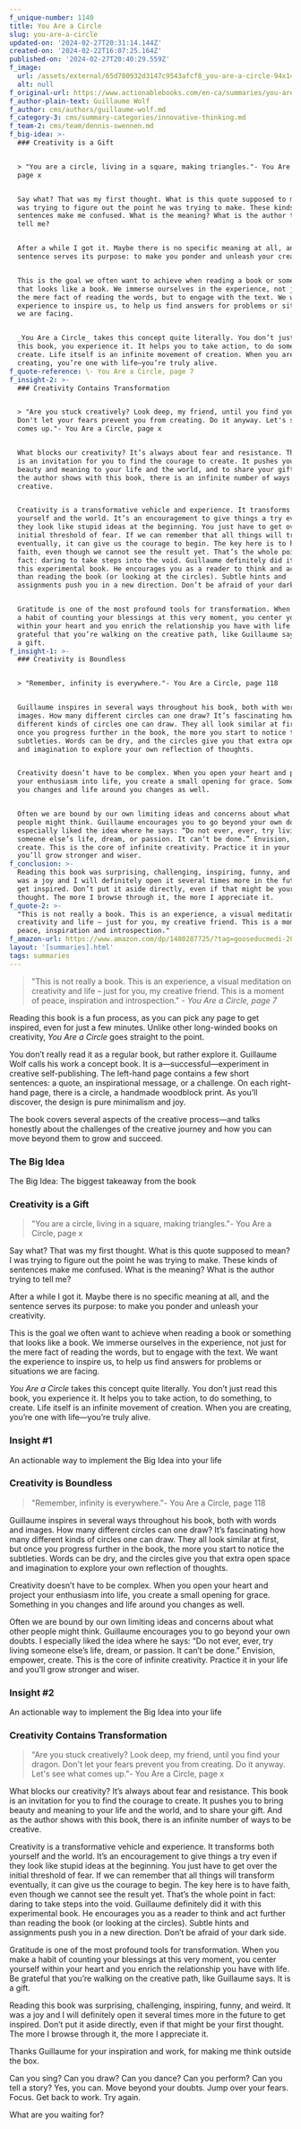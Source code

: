 ```yaml
---
f_unique-number: 1140
title: You Are a Circle
slug: you-are-a-circle
updated-on: '2024-02-27T20:31:14.144Z'
created-on: '2024-02-22T16:07:25.164Z'
published-on: '2024-02-27T20:40:29.559Z'
f_image:
  url: /assets/external/65d780932d3147c9543afcf8_you-are-a-circle-94x144.jpeg
  alt: null
f_original-url: https://www.actionablebooks.com/en-ca/summaries/you-are-a-circle/
f_author-plain-text: Guillaume Wolf
f_author: cms/authors/guillaume-wolf.md
f_category-3: cms/summary-categories/innovative-thinking.md
f_team-2: cms/team/dennis-swennen.md
f_big-idea: >-
  ### Creativity is a Gift


  > "You are a circle, living in a square, making triangles."- You Are a Circle,
  page x


  Say what? That was my first thought. What is this quote supposed to mean? I
  was trying to figure out the point he was trying to make. These kinds of
  sentences make me confused. What is the meaning? What is the author trying to
  tell me?


  After a while I got it. Maybe there is no specific meaning at all, and the
  sentence serves its purpose: to make you ponder and unleash your creativity.


  This is the goal we often want to achieve when reading a book or something
  that looks like a book. We immerse ourselves in the experience, not just for
  the mere fact of reading the words, but to engage with the text. We want the
  experience to inspire us, to help us find answers for problems or situations
  we are facing.


  _You Are a Circle_ takes this concept quite literally. You don’t just read
  this book, you experience it. It helps you to take action, to do something, to
  create. Life itself is an infinite movement of creation. When you are
  creating, you’re one with life—you’re truly alive.
f_quote-reference: \- You Are a Circle, page 7
f_insight-2: >-
  ### Creativity Contains Transformation


  > "Are you stuck creatively? Look deep, my friend, until you find your dragon.
  Don't let your fears prevent you from creating. Do it anyway. Let's see what
  comes up."- You Are a Circle, page x


  What blocks our creativity? It’s always about fear and resistance. This book
  is an invitation for you to find the courage to create. It pushes you to bring
  beauty and meaning to your life and the world, and to share your gift. And as
  the author shows with this book, there is an infinite number of ways to be
  creative.


  Creativity is a transformative vehicle and experience. It transforms both
  yourself and the world. It’s an encouragement to give things a try even if
  they look like stupid ideas at the beginning. You just have to get over the
  initial threshold of fear. If we can remember that all things will transform
  eventually, it can give us the courage to begin. The key here is to have
  faith, even though we cannot see the result yet. That’s the whole point in
  fact: daring to take steps into the void. Guillaume definitely did it with
  this experimental book. He encourages you as a reader to think and act further
  than reading the book (or looking at the circles). Subtle hints and
  assignments push you in a new direction. Don’t be afraid of your dark side.


  Gratitude is one of the most profound tools for transformation. When you make
  a habit of counting your blessings at this very moment, you center yourself
  within your heart and you enrich the relationship you have with life. Be
  grateful that you’re walking on the creative path, like Guillaume says. It is
  a gift.
f_insight-1: >-
  ### Creativity is Boundless


  > "Remember, infinity is everywhere."- You Are a Circle, page 118


  Guillaume inspires in several ways throughout his book, both with words and
  images. How many different circles can one draw? It’s fascinating how many
  different kinds of circles one can draw. They all look similar at first, but
  once you progress further in the book, the more you start to notice the
  subtleties. Words can be dry, and the circles give you that extra open space
  and imagination to explore your own reflection of thoughts.


  Creativity doesn’t have to be complex. When you open your heart and project
  your enthusiasm into life, you create a small opening for grace. Something in
  you changes and life around you changes as well.


  Often we are bound by our own limiting ideas and concerns about what other
  people might think. Guillaume encourages you to go beyond your own doubts. I
  especially liked the idea where he says: “Do not ever, ever, try living
  someone else’s life, dream, or passion. It can’t be done.” Envision, empower,
  create. This is the core of infinite creativity. Practice it in your life and
  you’ll grow stronger and wiser.
f_conclusion: >-
  Reading this book was surprising, challenging, inspiring, funny, and weird. It
  was a joy and I will definitely open it several times more in the future to
  get inspired. Don’t put it aside directly, even if that might be your first
  thought. The more I browse through it, the more I appreciate it.
f_quote-2: >-
  "This is not really a book. This is an experience, a visual meditation on
  creativity and life – just for you, my creative friend. This is a moment of
  peace, inspiration and introspection."
f_amazon-url: https://www.amazon.com/dp/1480287725/?tag=gooseducmedi-20
layout: '[summaries].html'
tags: summaries
---
```


> "This is not really a book. This is an experience, a visual meditation on creativity and life – just for you, my creative friend. This is a moment of peace, inspiration and introspection." _\- You Are a Circle, page 7_

Reading this book is a fun process, as you can pick any page to get inspired, even for just a few minutes. Unlike other long-winded books on creativity, _You Are a Circle_ goes straight to the point.

You don’t really read it as a regular book, but rather explore it. Guillaume Wolf calls his work a concept book. It is a—successful—experiment in creative self-publishing. The left-hand page contains a few short sentences: a quote, an inspirational message, or a challenge. On each right-hand page, there is a circle, a handmade woodblock print. As you’ll discover, the design is pure minimalism and joy.

The book covers several aspects of the creative process—and talks honestly about the challenges of the creative journey and how you can move beyond them to grow and succeed.

### The Big Idea

The Big Idea: The biggest takeaway from the book

### Creativity is a Gift

> "You are a circle, living in a square, making triangles."- You Are a Circle, page x

Say what? That was my first thought. What is this quote supposed to mean? I was trying to figure out the point he was trying to make. These kinds of sentences make me confused. What is the meaning? What is the author trying to tell me?

After a while I got it. Maybe there is no specific meaning at all, and the sentence serves its purpose: to make you ponder and unleash your creativity.

This is the goal we often want to achieve when reading a book or something that looks like a book. We immerse ourselves in the experience, not just for the mere fact of reading the words, but to engage with the text. We want the experience to inspire us, to help us find answers for problems or situations we are facing.

_You Are a Circle_ takes this concept quite literally. You don’t just read this book, you experience it. It helps you to take action, to do something, to create. Life itself is an infinite movement of creation. When you are creating, you’re one with life—you’re truly alive.

### Insight #1

An actionable way to implement the Big Idea into your life

### Creativity is Boundless

> "Remember, infinity is everywhere."- You Are a Circle, page 118

Guillaume inspires in several ways throughout his book, both with words and images. How many different circles can one draw? It’s fascinating how many different kinds of circles one can draw. They all look similar at first, but once you progress further in the book, the more you start to notice the subtleties. Words can be dry, and the circles give you that extra open space and imagination to explore your own reflection of thoughts.

Creativity doesn’t have to be complex. When you open your heart and project your enthusiasm into life, you create a small opening for grace. Something in you changes and life around you changes as well.

Often we are bound by our own limiting ideas and concerns about what other people might think. Guillaume encourages you to go beyond your own doubts. I especially liked the idea where he says: “Do not ever, ever, try living someone else’s life, dream, or passion. It can’t be done.” Envision, empower, create. This is the core of infinite creativity. Practice it in your life and you’ll grow stronger and wiser.

### Insight #2

An actionable way to implement the Big Idea into your life

### Creativity Contains Transformation

> "Are you stuck creatively? Look deep, my friend, until you find your dragon. Don't let your fears prevent you from creating. Do it anyway. Let's see what comes up."- You Are a Circle, page x

What blocks our creativity? It’s always about fear and resistance. This book is an invitation for you to find the courage to create. It pushes you to bring beauty and meaning to your life and the world, and to share your gift. And as the author shows with this book, there is an infinite number of ways to be creative.

Creativity is a transformative vehicle and experience. It transforms both yourself and the world. It’s an encouragement to give things a try even if they look like stupid ideas at the beginning. You just have to get over the initial threshold of fear. If we can remember that all things will transform eventually, it can give us the courage to begin. The key here is to have faith, even though we cannot see the result yet. That’s the whole point in fact: daring to take steps into the void. Guillaume definitely did it with this experimental book. He encourages you as a reader to think and act further than reading the book (or looking at the circles). Subtle hints and assignments push you in a new direction. Don’t be afraid of your dark side.

Gratitude is one of the most profound tools for transformation. When you make a habit of counting your blessings at this very moment, you center yourself within your heart and you enrich the relationship you have with life. Be grateful that you’re walking on the creative path, like Guillaume says. It is a gift.

Reading this book was surprising, challenging, inspiring, funny, and weird. It was a joy and I will definitely open it several times more in the future to get inspired. Don’t put it aside directly, even if that might be your first thought. The more I browse through it, the more I appreciate it.

Thanks Guillaume for your inspiration and work, for making me think outside the box.

Can you sing? Can you draw? Can you dance? Can you perform? Can you tell a story? Yes, you can. Move beyond your doubts. Jump over your fears. Focus. Get back to work. Try again.

What are you waiting for?
